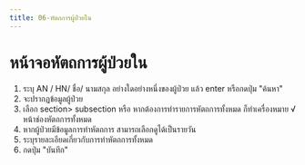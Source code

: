 ```yaml
---
title: 06-หัตถการผู้ป่วยใน
---
```

# หน้าจอหัตถการผู้ป่วยใน
1. ระบุ AN / HN/ ชื่อ/ นามสกุล อย่างใดอย่างหนึ่งของผู้ป่วย แล้ว enter หรือกดปุ่ม "ค้นหา"
2. จะปรากฏข้อมูลผู้ป่วย
3. เลือก section> subsection หรือ หากต้องการทำรายการหัตถการทั้งหมด ก็ทำเครื่องหมาย √ หน้าช่องหัตถการทั้งหมด
4. หากผู้ป่วยมีข้อมูลการทำหัตถการ สามารถเลือกดูได้เป็นรายวัน
5. ระบุรายละเอียดเกี่ยวกับการทำหัตถการทั้งหมด
6. กดปุ่ม "บันทึก"
